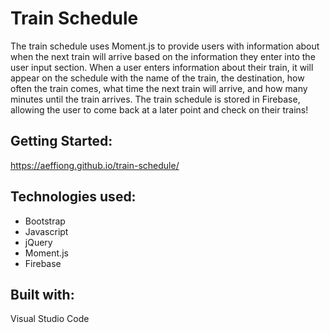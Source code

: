 # Train Schedule

The train schedule uses Moment.js to provide users with information about when the next train will arrive based on the information they enter into the user input section. When a user enters information about their train, it will appear on the schedule with the name of the train, the destination, how often the train comes, what time the next train will arrive, and how many minutes until the train arrives. The train schedule is stored in Firebase, allowing the user to come back at a later point and check on their trains!

## Getting Started:
https://aeffiong.github.io/train-schedule/

## Technologies used:
* Bootstrap
* Javascript
* jQuery
* Moment.js
* Firebase

## Built with:
Visual Studio Code
